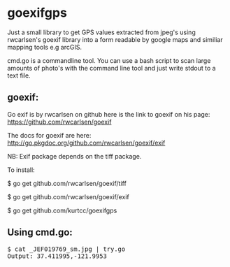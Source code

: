 goexifgps
=========

Just a small library to get GPS values extracted from jpeg's using rwcarlsen's goexif 
library into a form readable by google maps and similiar mapping tools e.g arcGIS.

cmd.go is a commandline tool. You can use a bash script to scan large amounts of photo's with the command line tool and just write stdout to a text file. 

goexif:
-------

Go exif is by rwcarlsen on github here is the link to goexif on his page:
https://github.com/rwcarlsen/goexif

The docs for goexif are here:
http://go.pkgdoc.org/github.com/rwcarlsen/goexif/exif

NB: Exif package depends on the tiff package.

To install: 


$ go get github.com/rwcarlsen/goexif/tiff

$ go get github.com/rwcarlsen/goexif/exif


$ go get github.com/kurtcc/goexifgps


Using cmd.go:
---------------


<pre>
$ cat _JEF019769_sm.jpg | try.go
Output: 37.411995,-121.9953
</pre>



